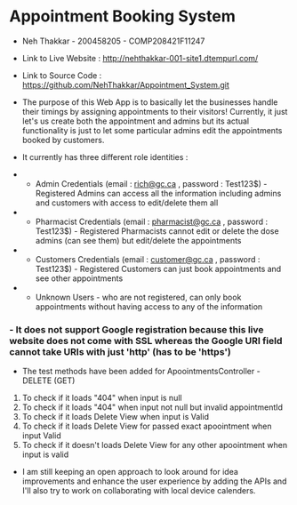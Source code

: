 # Appointment Booking System

- Neh Thakkar - 200458205 - COMP208421F11247
- Link to Live Website : http://nehthakkar-001-site1.dtempurl.com/
- Link to Source Code : https://github.com/NehThakkar/Appointment_System.git
- The purpose of this Web App is to basically let the businesses handle their timings by assigning appointments to their visitors! Currently, it just let's us create both the appointment and admins but its actual functionality is just to let some particular admins edit the appointments booked by customers. 

- It currently has three different role identities : 
- - Admin Credentials (email : rich@gc.ca , password : Test123$) - Registered Admins can access all the information including admins and customers with access to edit/delete them all
- - Pharmacist Credentials (email : pharmacist@gc.ca , password : Test123$) - Registered Pharmacists cannot edit or delete the dose admins (can see them) but edit/delete the appointments
- - Customers Credentials (email : customer@gc.ca , password : Test123$) - Registered Customers can just book appointments and see other appointments
- - Unknown Users - who are not registered, can only book appointments without having access to any of the information

### - It does not support Google registration because this live website does not come with SSL whereas the Google URI field cannot take URIs with just 'http' (has to be 'https')

- The test methods have been added for ApoointmentsController - DELETE (GET)
1) To check if it loads "404" when input is null
2) To check if it loads "404" when input not null but invalid appointmentId
3) To check if it loads Delete View when input is Valid
4) To check if it loads Delete View for passed exact apoointment when input Valid
5) To check if it doesn't loads Delete View for any other apoointment when input is valid

- I am still keeping an open approach to look around for idea improvements and enhance the user experience by adding the APIs and I'll also try to work on collaborating with local device calenders.
